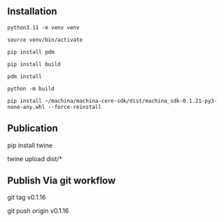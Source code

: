 ## Installation

```
python3.11 -m venv venv

source venv/bin/activate

pip install pdm

pip install build

pdm install

python -m build

pip install ~/machina/machina-core-sdk/dist/machina_sdk-0.1.21-py3-none-any.whl --force-reinstall

```


## Publication

pip install twine

twine upload dist/*


## Publish Via git workflow

git tag v0.1.16

git push origin v0.1.16
